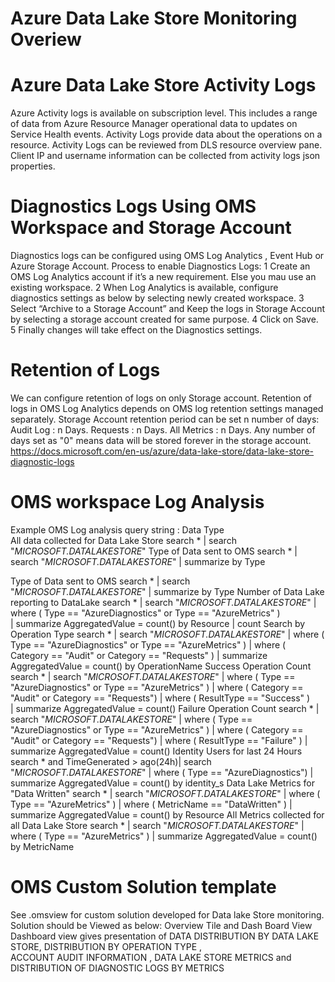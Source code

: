# Azure Data Lake Store Monitoring Overiew
# Azure Data Lake Store Activity Logs
Azure Activity logs is available on subscription level. This includes a range of data from Azure Resource Manager operational data to updates on Service Health events. Activity Logs provide data about the operations on a resource. 
Activity Logs can be reviewed from DLS resource overview pane. Client IP and username information can be collected from activity logs json properties.
# Diagnostics Logs Using OMS Workspace and Storage Account
Diagnostics logs can be configured using OMS Log Analytics , Event Hub or Azure Storage Account.
Process to enable Diagnostics Logs:
1	Create an OMS Log Analytics account if it’s a new requirement. Else you mau use an existing workspace.
2	When Log Analytics is available, configure diagnostics settings as below by selecting newly created workspace.
3	Select “Archive to a Storage Account” and Keep the logs in Storage Account by selecting a storage account created for same purpose.
4	Click on Save.
5	Finally changes will take effect on the Diagnostics settings.
# Retention of Logs
We can configure retention of logs on only Storage account. Retention of logs in OMS Log Analytics depends on OMS log retention settings managed separately.
Storage Account retention period can be set n number of days:
Audit Log : n Days.
Requests : n Days.
All Metrics : n Days.
Any number of days set as "0" means data will be stored forever in the storage account.
https://docs.microsoft.com/en-us/azure/data-lake-store/data-lake-store-diagnostic-logs
# OMS workspace Log Analysis
Example OMS Log analysis query string :
Data Type	
All data collected for Data Lake Store
	search *
| search "*MICROSOFT.DATALAKESTORE*"
Type of Data sent to OMS
search *
| search "*MICROSOFT.DATALAKESTORE*"
| summarize by Type

Type of Data sent to OMS	search *
| search "*MICROSOFT.DATALAKESTORE*"
| summarize by Type
	Number of Data Lake reporting to DataLake	search *
| search "*MICROSOFT.DATALAKESTORE*"
| where ( Type == "AzureDiagnostics" or Type == "AzureMetrics" )  
|  summarize AggregatedValue = count() by Resource | count
	Search by Operation Type	search * | search "*MICROSOFT.DATALAKESTORE*" | where ( Type == "AzureDiagnostics" or Type == "AzureMetrics" )  |  where ( Category == "Audit" or Category == "Requests" ) | summarize AggregatedValue = count() by OperationName
	Success Operation Count	search * | search "*MICROSOFT.DATALAKESTORE*" | where ( Type == "AzureDiagnostics" or Type == "AzureMetrics" ) | where ( Category == "Audit" or Category == "Requests") | where ( ResultType == "Success" )  
|  summarize AggregatedValue = count()
	Failure Operation Count	search * | search "*MICROSOFT.DATALAKESTORE*" | where ( Type == "AzureDiagnostics" or Type == "AzureMetrics" ) | where ( Category == "Audit" or Category == "Requests") | where ( ResultType == "Failure" ) 
|  summarize AggregatedValue = count()
	Identity Users for last 24 Hours	search *  and TimeGenerated > ago(24h)| search "*MICROSOFT.DATALAKESTORE*" | where ( Type == "AzureDiagnostics") | summarize AggregatedValue = count() by identity_s
	Data Lake Metrics for "Data Written"	search *
| search "*MICROSOFT.DATALAKESTORE*"
| where ( Type == "AzureMetrics" )
| where ( MetricName == "DataWritten" )
|  summarize AggregatedValue = count() by Resource
	All Metrics collected for all Data Lake Store	search *
| search "*MICROSOFT.DATALAKESTORE*"
| where ( Type == "AzureMetrics" ) | summarize AggregatedValue = count() by MetricName
	
	
# OMS Custom Solution template	
See .omsview for custom solution developed for Data lake Store monitoring.
Solution should be Viewed as below:
Overview Tile and Dash Board View
Dashboard view gives presentation of DATA DISTRIBUTION BY DATA LAKE STORE, DISTRIBUTION BY OPERATION TYPE ,	 
ACCOUNT AUDIT INFORMATION , DATA LAKE STORE METRICS and DISTRIBUTION OF DIAGNOSTIC LOGS BY METRICS	 
	

